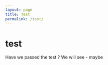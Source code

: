 ```yaml
---
layout: page
title: Test
permalink: /test/
---
```


# test
Have we passed the test ? We will see - maybe
